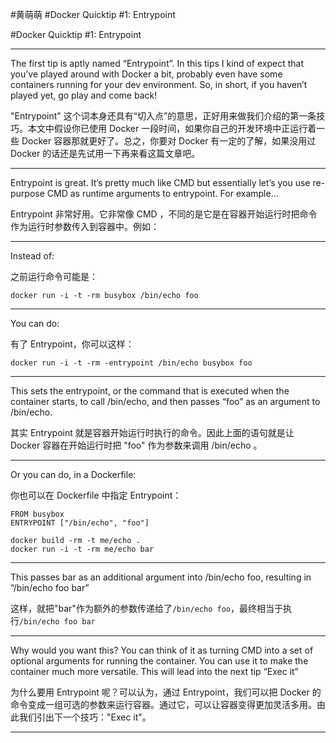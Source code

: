 ﻿#黄萌萌
#Docker Quicktip #1: Entrypoint

#Docker Quicktip #1: Entrypoint

***

The first tip is aptly named “Entrypoint”. In this tips I kind of expect that you’ve played around with Docker a bit, probably even have some containers running for your dev environment. So, in short, if you haven’t played yet, go play and come back!


"Entrypoint" 这个词本身还具有“切入点”的意思，正好用来做我们介绍的第一条技巧。本文中假设你已使用 Docker 一段时间，如果你自己的开发环境中正运行着一些 Docker 容器那就更好了。总之，你要对 Docker 有一定的了解，如果没用过 Docker 的话还是先试用一下再来看这篇文章吧。

***

Entrypoint is great. It’s pretty much like CMD but essentially let’s you use re-purpose CMD as runtime arguments to entrypoint. For example…

Entrypoint 非常好用。它非常像 CMD ，不同的是它是在容器开始运行时把命令作为运行时参数传入到容器中。例如：

***

Instead of:

之前运行命令可能是：

`docker run -i -t -rm busybox /bin/echo foo`
***

You can do:

有了 Entrypoint，你可以这样：

`docker run -i -t -rm -entrypoint /bin/echo busybox foo`

***

This sets the entrypoint, or the command that is executed when the container starts, to call /bin/echo, and then passes “foo” as an argument to /bin/echo.

其实 Entrypoint 就是容器开始运行时执行的命令。因此上面的语句就是让 Docker 容器在开始运行时把 "foo" 作为参数来调用 /bin/echo 。

***

Or you can do, in a Dockerfile:

你也可以在 Dockerfile 中指定 Entrypoint：

    FROM busybox
    ENTRYPOINT ["/bin/echo", "foo"]

    docker build -rm -t me/echo .
    docker run -i -t -rm me/echo bar

***

This passes bar as an additional argument into /bin/echo foo, resulting in “/bin/echo foo bar”

这样，就把"bar"作为额外的参数传递给了`/bin/echo foo`，最终相当于执行`/bin/echo foo bar`

***

Why would you want this? You can think of it as turning CMD into a set of optional arguments for running the container. You can use it to make the container much more versatile. This will lead into the next tip “Exec it”

为什么要用 Entrypoint 呢？可以认为，通过 Entrypoint，我们可以把 Docker 的命令变成一组可选的参数来运行容器。通过它，可以让容器变得更加灵活多用。由此我们引出下一个技巧："Exec it"。

***

